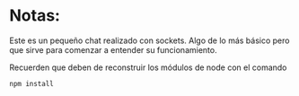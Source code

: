 # Notas:

Este es un pequeño chat realizado con sockets. Algo de lo más básico pero que sirve para comenzar a entender su funcionamiento. 

Recuerden que deben de reconstruir los módulos de node con el comando

```
npm install
```
